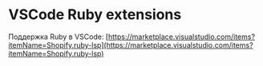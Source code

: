 # VSCode Ruby extensions

Поддержка Ruby в VSCode: [https://marketplace.visualstudio.com/items?itemName=Shopify.ruby-lsp](https://marketplace.visualstudio.com/items?itemName=Shopify.ruby-lsp)
